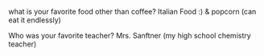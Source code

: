 what is your favorite food other than coffee?
Italian Food :) & popcorn (can eat it endlessly)

Who was your favorite teacher?
Mrs. Sanftner (my high school chemistry teacher)

